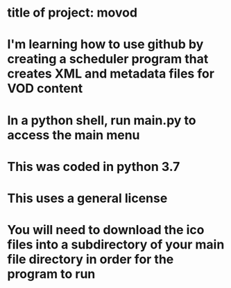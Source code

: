 # title of project: movod
# I'm learning how to use github by creating a scheduler program that creates XML and metadata files for VOD content
# In a python shell, run main.py to access the main menu
# This was coded in python 3.7
# This uses a general license
# You will need to download the ico files into a subdirectory of your main file directory in order for the program to run
